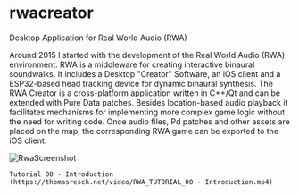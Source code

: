 # rwacreator
Desktop Application for Real World Audio (RWA)

Around 2015 I started with the development of the Real World Audio (RWA) environment. RWA is a middleware for creating interactive binaural soundwalks. It includes a Desktop "Creator" Software, an iOS client and a ESP32-based head tracking device for dynamic binaural synthesis. The RWA Creator is a cross-platform application written in C++/Qt and can be extended with Pure Data patches. Besides location-based audio playback it facilitates mechanisms for implementing more complex game logic without the need for writing code. Once audio files, Pd patches and other assets are placed on the map, the corresponding RWA game can be exported to the iOS client.

![RwaScreenshot](https://user-images.githubusercontent.com/10684202/161531985-9940b234-253b-4754-8ad6-8750f697cc78.png)

    Tutorial 00 - Introduction
    (https://thomasresch.net/video/RWA_TUTORIAL_00 - Introduction.mp4)
